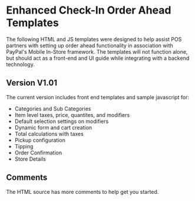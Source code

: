 Enhanced Check-In Order Ahead Templates
=========
The following HTML and JS templates were designed to help assist POS partners with setting up order ahead functionality in association with PayPal's Mobile In-Store framework.  The templates will not function alone, but should act as a front-end and UI guide while integrating with a backend technology.

Version V1.01
-
The current version includes front end templates and sample javascript for:

  - Categories and Sub Categories
  - Item level taxes, price, quantites, and modifiers
  - Default selection settings on modifiers
  - Dynamic form and cart creation
  - Total calculations with taxes
  - Pickup configuration
  - Tipping
  - Order Confirmation
  - Store Details


Comments
--------------
The HTML source has more comments to help get you started.